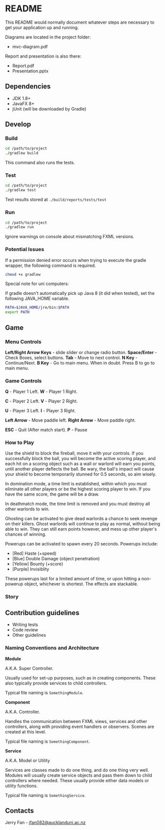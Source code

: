 # README #

This README would normally document whatever steps are necessary to get your 
application up and running.

Diagrams are located in the project folder:
* mvc-diagram.pdf

Report and presentation is also there:
* Report.pdf
* Presentation.pptx

## Dependencies ##

* JDK 1.8+
* JavaFX 8+
* jUnit (will be downloaded by Gradle)

## Develop ##

### Build ###

```bash
cd /path/to/project
./gradlew build
```

This command also runs the tests.

### Test ###

```bash
cd /path/to/project
./gradlew test
```

Test results stored at ```./build/reports/tests/test```

### Run ###

```bash
cd /path/to/project
./gradlew run
```

Ignore warnings on console about mismatching FXML versions.

### Potential Issues ###

If a permission denied error occurs when trying to execute the gradle wrapper, 
the following command is required.

```bash
chmod +x gradlew
```

Special note for uni computers:

If gradle doesn't automatically pick up Java 8 (it did when tested), set the 
following JAVA_HOME variable.

```bash
PATH=$JAVA_HOME/jre/bin:$PATH
export PATH
```

## Game ##

### Menu Controls ###

__Left/Right Arrow Keys__ - slide slider or change radio button.
__Space/Enter__ - Check Boxes, select buttons.
__Tab__ - Move to next control.
__N Key__ - Continue/Next.
__B Key__ - Go to main menu.
When in doubt. Press B to go to main menu.

### Game Controls ###

__Q__ - Player 1 Left.
__W__ - Player 1 Right.

__C__ - Player 2 Left.
__V__ - Player 2 Right.

__U__ - Player 3 Left.
__I__ - Player 3 Right.

__Left Arrow__ - Move paddle left.
__Right Arrow__ - Move paddle right.

__ESC__ - Quit (After match start).
__P__ - Pause

### How to Play ###

Use the shield to block the fireball, move it with your controls. If you 
successfully block the ball, you will become the active scoring player, and 
each hit on a scoring object such as a wall or warlord will earn you points, 
until another player deflects the ball. Be wary, the ball's impact will cause 
your shield to become temporarily stunned for 0.5 seconds, so aim wisely.

In domination mode, a time limit is established, within which you must 
eliminate all other players or be the highest scoring player to win. If you 
have the same score, the game will be a draw.

In deathmatch mode, the time limit is removed and you must destroy all other 
warlords to win.

Ghosting can be activated to give dead warlords a chance to seek revenge on 
their killers. Ghost warlords will continue to play as normal, without being 
able to win. They can still earn points however, and mess up other player's 
chances of winning.

Powerups can be activated to spawn every 20 seconds. Powerups include:

* [Red] Haste (+speed)
* [Blue] Double Damage (object penetration)
* [Yellow] Bounty (+score)
* [Purple] Invisiblity

These powerups last for a limited amount of time, or upon hitting a non-powerup 
object, whichever is shortest. The effects are stackable.

### Story ###

## Contribution guidelines ##

* Writing tests
* Code review
* Other guidelines

### Naming Conventions and Architecture ###

__Module__

A.K.A. Super Controller.

Usually used for set-up purposes, such as in creating components. These also 
typically provide services to child controllers.

Typical file naming is ```SomethingModule```.

__Component__

A.K.A. Controller.

Handles the communication between FXML views, services and other controllers, 
along with providing event handlers or observers. Scenes are created at this 
level.

Typical file naming is ```SomethingComponent```.

__Service__

A.K.A. Model or Utility

Services are classes made to do one thing, and do one thing very well. Modules 
will usually create service objects and pass them down to child controllers 
where needed. These usually provide either data models or utility functions.

Typical file naming is ```SomethingService```.

## Contacts ##

Jerry Fan - jfan082@aucklanduni.ac.nz
